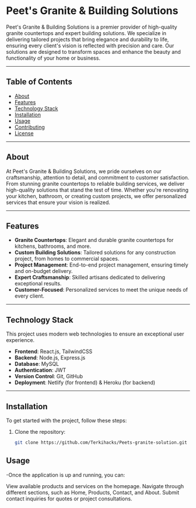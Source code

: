 # Peet's Granite & Building Solutions

Peet's Granite & Building Solutions is a premier provider of high-quality granite countertops and expert building solutions. We specialize in delivering tailored projects that bring elegance and durability to life, ensuring every client's vision is reflected with precision and care. Our solutions are designed to transform spaces and enhance the beauty and functionality of your home or business.

---

## Table of Contents

- [About](#about)
- [Features](#features)
- [Technology Stack](#technology-stack)
- [Installation](#installation)
- [Usage](#usage)
- [Contributing](#contributing)
- [License](#license)

---

## About

At Peet's Granite & Building Solutions, we pride ourselves on our craftsmanship, attention to detail, and commitment to customer satisfaction. From stunning granite countertops to reliable building services, we deliver high-quality solutions that stand the test of time. Whether you're renovating your kitchen, bathroom, or creating custom projects, we offer personalized services that ensure your vision is realized.

---

## Features

- **Granite Countertops**: Elegant and durable granite countertops for kitchens, bathrooms, and more.
- **Custom Building Solutions**: Tailored solutions for any construction project, from homes to commercial spaces.
- **Project Management**: End-to-end project management, ensuring timely and on-budget delivery.
- **Expert Craftsmanship**: Skilled artisans dedicated to delivering exceptional results.
- **Customer-Focused**: Personalized services to meet the unique needs of every client.

---

## Technology Stack

This project uses modern web technologies to ensure an exceptional user experience.

- **Frontend**: React.js, TailwindCSS
- **Backend**: Node.js, Express.js
- **Database**: MySQL
- **Authentication**: JWT
- **Version Control**: Git, GitHub
- **Deployment**: Netlify (for frontend) & Heroku (for backend)

---

## Installation

To get started with the project, follow these steps:

1. Clone the repository:
   ```bash
   git clone https://github.com/Terkihacks/Peets-granite-solution.git

## Usage
-Once the application is up and running, you can:

View available products and services on the homepage.
Navigate through different sections, such as Home, Products, Contact, and About.
Submit contact inquiries for quotes or project consultations.
